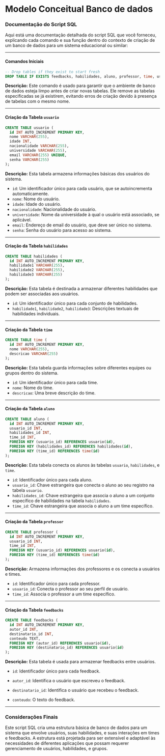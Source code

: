 # Modelo Conceitual Banco de dados

### Documentação do Script SQL

Aqui está uma documentação detalhada do script SQL que você forneceu, explicando cada comando e sua função dentro do contexto de criação de um banco de dados para um sistema educacional ou similar:

---

#### Comandos Iniciais

```sql
-- Drop tables if they exist to start fresh
DROP TABLE IF EXISTS feedbacks, habilidades, aluno, professor, time, usuario;
```

**Descrição:**
Este comando é usado para garantir que o ambiente de banco de dados esteja limpo antes de criar novas tabelas. Ele remove as tabelas especificadas se já existirem, evitando erros de criação devido à presença de tabelas com o mesmo nome.

---

#### Criação da Tabela `usuario`

```sql
CREATE TABLE usuario (
  id INT AUTO_INCREMENT PRIMARY KEY,
  nome VARCHAR(255),
  idade INT,
  nacionalidade VARCHAR(255),
  universidade VARCHAR(255),
  email VARCHAR(255) UNIQUE,
  senha VARCHAR(255)
);
```

**Descrição:**
Esta tabela armazena informações básicas dos usuários do sistema. 

- `id`: Um identificador único para cada usuário, que se autoincrementa automaticamente.
- `nome`: Nome do usuário.
- `idade`: Idade do usuário.
- `nacionalidade`: Nacionalidade do usuário.
- `universidade`: Nome da universidade à qual o usuário está associado, se aplicável.
- `email`: Endereço de email do usuário, que deve ser único no sistema.
- `senha`: Senha do usuário para acesso ao sistema.

---

#### Criação da Tabela `habilidades`

```sql
CREATE TABLE habilidades (
  id INT AUTO_INCREMENT PRIMARY KEY,
  habilidade1 VARCHAR(255),
  habilidade2 VARCHAR(255),
  habilidade3 VARCHAR(255)
);
```

**Descrição:**
Esta tabela é destinada a armazenar diferentes habilidades que podem ser associadas aos usuários.

- `id`: Um identificador único para cada conjunto de habilidades.
- `habilidade1`, `habilidade2`, `habilidade3`: Descrições textuais de habilidades individuais.

---

#### Criação da Tabela `time`

```sql
CREATE TABLE time (
  id INT AUTO_INCREMENT PRIMARY KEY,
  nome VARCHAR(255),
  descricao VARCHAR(255)
);
```

**Descrição:**
Esta tabela guarda informações sobre diferentes equipes ou grupos dentro do sistema.

- `id`: Um identificador único para cada time.
- `nome`: Nome do time.
- `descricao`: Uma breve descrição do time.

---

#### Criação da Tabela `aluno`

```sql
CREATE TABLE aluno (
  id INT AUTO_INCREMENT PRIMARY KEY,
  usuario_id INT,
  habilidades_id INT,
  time_id INT,
  FOREIGN KEY (usuario_id) REFERENCES usuario(id),
  FOREIGN KEY (habilidades_id) REFERENCES habilidades(id),
  FOREIGN KEY (time_id) REFERENCES time(id)
);
```

**Descrição:**
Esta tabela conecta os alunos às tabelas `usuario`, `habilidades`, e `time`.

- `id`: Identificador único para cada aluno.
- `usuario_id`: Chave estrangeira que conecta o aluno ao seu registro na tabela `usuario`.
- `habilidades_id`: Chave estrangeira que associa o aluno a um conjunto específico de habilidades na tabela `habilidades`.
- `time_id`: Chave estrangeira que associa o aluno a um time específico.

---

#### Criação da Tabela `professor`

```sql
CREATE TABLE professor (
  id INT AUTO_INCREMENT PRIMARY KEY,
  usuario_id INT,
  time_id INT,
  FOREIGN KEY (usuario_id) REFERENCES usuario(id),
  FOREIGN KEY (time_id) REFERENCES time(id)
);
```

**Descrição:**
Armazena informações dos professores e os conecta a usuários e times.

- `id`: Identificador único para cada professor.
- `usuario_id`: Conecta o professor ao seu perfil de usuário.
- `time_id`: Associa o professor a um time específico.

---

#### Criação da Tabela `feedbacks`

```sql
CREATE TABLE feedbacks (
  id INT AUTO_INCREMENT PRIMARY KEY,
  autor_id INT,
  destinatario_id INT,
  conteudo TEXT,
  FOREIGN KEY (autor_id) REFERENCES usuario(id),
  FOREIGN KEY (destinatario_id) REFERENCES usuario(id)
);
```

**Descrição:**
Esta tabela é usada para armazenar feedbacks entre usuários.

- `id`: Identificador único para cada feedback.
- `autor_id`: Identifica o usuário que escreveu o feedback.
- `destinatario_id`: Identifica o usuário que recebeu o feedback.


- `conteudo`: O texto do feedback.

---

### Considerações Finais

Este script SQL cria uma estrutura básica de banco de dados para um sistema que envolve usuários, suas habilidades, e suas interações em times e feedbacks. A estrutura está projetada para ser extensível e adaptável às necessidades de diferentes aplicações que possam requerer gerenciamento de usuários, habilidades, e grupos.
